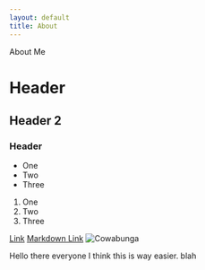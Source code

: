 ```yaml
---
layout: default
title: About
---
```

About Me
# Header
## Header 2
### Header

- One
- Two
- Three

1. One
2. Two
3. Three



<a href="http://www.google.com">Link</a>
[Markdown Link](http://www.google.com)
![Cowabunga](https://media.tenor.com/images/0f3c2968f9553823ca95bb4351bf7954/tenor.gif)

Hello there everyone I think this is way easier.
blah
